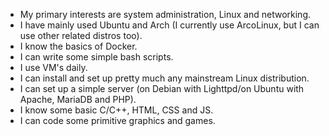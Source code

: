 - My primary interests are system administration, Linux and networking.
- I have mainly used Ubuntu and Arch (I currently use ArcoLinux, but I can use other related distros too).
- I know the basics of Docker.
- I can write some simple bash scripts.
- I use VM's daily.
- I can install and set up pretty much any mainstream Linux distribution.
- I can set up a simple server (on Debian with Lighttpd/on Ubuntu with Apache,
MariaDB and PHP).
- I know some basic C/C++, HTML, CSS and JS. 
- I can code some primitive graphics and games.
